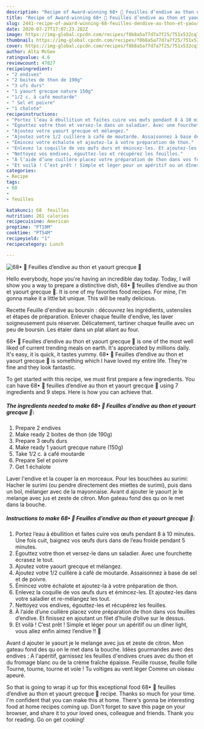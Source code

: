 ```yaml
---
description: "Recipe of Award-winning 68• 🥬 Feuilles d’endive au thon et yaourt grecque 🧄"
title: "Recipe of Award-winning 68• 🥬 Feuilles d’endive au thon et yaourt grecque 🧄"
slug: 2441-recipe-of-award-winning-68-feuilles-dendive-au-thon-et-yaourt-grecque
date: 2020-07-27T17:07:23.282Z
image: https://img-global.cpcdn.com/recipes/f8b8a5a77d7a7f25/751x532cq70/68•-🥬-feuilles-dendive-au-thon-et-yaourt-grecque-🧄-photo-principale-de-la-recette.jpg
thumbnail: https://img-global.cpcdn.com/recipes/f8b8a5a77d7a7f25/751x532cq70/68•-🥬-feuilles-dendive-au-thon-et-yaourt-grecque-🧄-photo-principale-de-la-recette.jpg
cover: https://img-global.cpcdn.com/recipes/f8b8a5a77d7a7f25/751x532cq70/68•-🥬-feuilles-dendive-au-thon-et-yaourt-grecque-🧄-photo-principale-de-la-recette.jpg
author: Alta McGee
ratingvalue: 4.6
reviewcount: 47827
recipeingredient:
- "2 endives"
- "2 boites de thon de 190g"
- "3 ufs durs"
- "1 yaourt grecque nature 150g"
- "1/2 c. à café moutarde"
- " Sel et poivre"
- "1 chalote"
recipeinstructions:
- "Portez l’eau à ébullition et faites cuire vos œufs pendant 8 à 10 minutes. Une fois cuit, baignez vos œufs durs dans de l’eau froide pendant 5 minutes."
- "Égouttez votre thon et versez-le dans un saladier. Avec une fourchette écrasez le tout."
- "Ajoutez votre yaourt grecque et mélangez."
- "Ajoutez votre 1/2 cuillère à café de moutarde. Assaisonnez à base de sel et de poivre."
- "Émincez votre échalote et ajoutez-la à votre préparation de thon."
- "Enlevez la coquille de vos œufs durs et émincez-les. Et ajoutez-les dans votre saladier et re-mélangez les tout."
- "Nettoyez vos endives, égouttez-les et récupérez les feuilles."
- "À l’aide d’une cuillère placez votre préparation de thon dans vos feuilles d’endive. Et finissez en ajoutant un filet d’huile d’olive sur le dessus."
- "Et voilà ! C’est prêt ! Simple et léger pour un apéritif ou un dîner light, vous allez enfin aimez l’endive !! 🥬"
categories:
- Recipe
tags:
- 68
- 
- feuilles

katakunci: 68  feuilles 
nutrition: 261 calories
recipecuisine: American
preptime: "PT10M"
cooktime: "PT54M"
recipeyield: "1"
recipecategory: Lunch

---
```



![68• 🥬 Feuilles d’endive au thon et yaourt grecque 🧄](https://img-global.cpcdn.com/recipes/f8b8a5a77d7a7f25/751x532cq70/68•-🥬-feuilles-dendive-au-thon-et-yaourt-grecque-🧄-photo-principale-de-la-recette.jpg)

Hello everybody, hope you're having an incredible day today. Today, I will show you a way to prepare a distinctive dish, 68• 🥬 feuilles d’endive au thon et yaourt grecque 🧄. It is one of my favorites food recipes. For mine, I'm gonna make it a little bit unique. This will be really delicious.

Recette Feuille d&#39;endive au boursin : découvrez les ingrédients, ustensiles et étapes de préparation. Enlever chaque feuille d&#39;endive, les laver soigneusement puis réserver. Délicatement, tartiner chaque feuille avec un peu de boursin. Les étaler dans un plat allant au four.

68• 🥬 Feuilles d’endive au thon et yaourt grecque 🧄 is one of the most well liked of current trending meals on earth. It's appreciated by millions daily. It's easy, it is quick, it tastes yummy. 68• 🥬 Feuilles d’endive au thon et yaourt grecque 🧄 is something which I have loved my entire life. They're fine and they look fantastic.


To get started with this recipe, we must first prepare a few ingredients. You can have 68• 🥬 feuilles d’endive au thon et yaourt grecque 🧄 using 7 ingredients and 9 steps. Here is how you can achieve that.

<!--inarticleads1-->

##### The ingredients needed to make 68• 🥬 Feuilles d’endive au thon et yaourt grecque 🧄:

1. Prepare 2 endives
1. Make ready 2 boites de thon (de 190g)
1. Prepare 3 œufs durs
1. Make ready 1 yaourt grecque nature (150g)
1. Take 1/2 c. à café moutarde
1. Prepare  Sel et poivre
1. Get 1 échalote


Laver l&#39;endive et la couper la en morceaux. Pour les bouchées au surimi: Hacher le surimi (ou pendre directement des miettes de surimi), puis dans un bol, mélanger avec de la mayonnaise. Avant d ajouter le yaourt je le melange avec jus et zeste de citron. Mon gateau fond des qu on le met dans la bouche. 

<!--inarticleads2-->

##### Instructions to make 68• 🥬 Feuilles d’endive au thon et yaourt grecque 🧄:

1. Portez l’eau à ébullition et faites cuire vos œufs pendant 8 à 10 minutes. Une fois cuit, baignez vos œufs durs dans de l’eau froide pendant 5 minutes.
1. Égouttez votre thon et versez-le dans un saladier. Avec une fourchette écrasez le tout.
1. Ajoutez votre yaourt grecque et mélangez.
1. Ajoutez votre 1/2 cuillère à café de moutarde. Assaisonnez à base de sel et de poivre.
1. Émincez votre échalote et ajoutez-la à votre préparation de thon.
1. Enlevez la coquille de vos œufs durs et émincez-les. Et ajoutez-les dans votre saladier et re-mélangez les tout.
1. Nettoyez vos endives, égouttez-les et récupérez les feuilles.
1. À l’aide d’une cuillère placez votre préparation de thon dans vos feuilles d’endive. Et finissez en ajoutant un filet d’huile d’olive sur le dessus.
1. Et voilà ! C’est prêt ! Simple et léger pour un apéritif ou un dîner light, vous allez enfin aimez l’endive !! 🥬


Avant d ajouter le yaourt je le melange avec jus et zeste de citron. Mon gateau fond des qu on le met dans la bouche. Idées gourmandes avec des endives : A l&#39;apéritif, garnissez les feuilles d&#39;endives crues avec du thon et du fromage blanc ou de la crème fraîche épaisse. Feuille rousse, feuille folle Tourne, tourne, tourne et vole ! Tu voltiges au vent léger Comme un oiseau apeuré. 

So that is going to wrap it up for this exceptional food 68• 🥬 feuilles d’endive au thon et yaourt grecque 🧄 recipe. Thanks so much for your time. I'm confident that you can make this at home. There's gonna be interesting food at home recipes coming up. Don't forget to save this page on your browser, and share it to your loved ones, colleague and friends. Thank you for reading. Go on get cooking!
